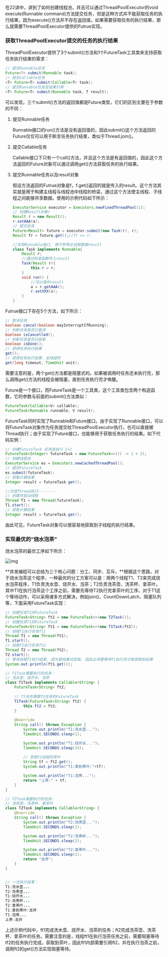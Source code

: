 在22讲中，讲到了如何创建线程池，并且可以通过ThreadPoolExecutor的void execute(Runnable command)方法提交任务，但是这种方式并不能获取任务的执行结果，因为execute()方法并不存在返回值，如果需要获取任务的执行结果，那么就需要ThreadPoolExecutor提供的Futrue实现。



### 获取ThreadPoolExecutor提交的任务的执行结果

ThreadPoolExecutor提供了3个submit()方法和1个FutureTask工具类来支持获取任务执行结果的需求：

```java
// 提交Runnable任务
Future<?> submit(Runnable task);
// 提交Callable任务
<T> Future<T> submit(Callable<T> task);
// 提交Runnable任务及结果引用  
<T> Future<T> submit(Runnable task, T result);
```

可以发现，三个submit()方法的返回值都是Future类型，它们的区别主要在于参数的不同：

1. 提交Runnable任务

   Runnable接口的run()方法是没有返回值的，因此submit()这个方法返回的Future仅仅可以用于断言任务执行结束，类似于Thread.join()。

2. 提交Callable任务

   Callable接口下只有一个call()方法，并且这个方法是有返回值的，因此这个方法返回的Future对象可以通过调用get()方法获取任务的执行结果。

3. 提交Runnable任务以及result对象

   假设方法返回的Futrue对象是f，f.get()返回的就是传入的result。这个方法其实就是用于构建主线程与线程池中线程的桥梁，通过这个方法使主线程、子线程之间能够共享数据。使用的示例代码如下所示：

   ```java
   ExecutorService executor = Executors.newFixedThreadPool(1);
   // 创建Result对象r
   Result r = new Result();
   r.setAAA(a);
   // 提交任务
   Future<Result> future = executor.submit(new Task(r), r);  
   Result fr = future.get();//fr == r;
   
   //实现Runnable接口, 用于附带主线程数据result
   class Task implements Runnable{
       Result r;
       //通过构造函数传入result
       Task(Result r){
           this.r = r;
       }
       void run() {
           //可以操作result
           a = r.getAAA();
           r.setXXX(x);
       }
   }
   ```

   

Futrue接口下存在5个方法，如下所示：

```java
// 取消任务
boolean cancel(boolean mayInterruptIfRunning);
// 判断任务是否已取消  
boolean isCancelled();
// 判断任务是否已结束
boolean isDone();
// 获得任务执行结果
get();
// 获得任务执行结果，支持超时
get(long timeout, TimeUnit unit);
```

需要注意的是，两个get()方法都是阻塞式的。如果被调用时任务还未执行完，那么调用get()方法的线程会被阻塞，直到任务执行完才唤醒。



Future是一个接口，而FutureTask是一个工具类，这个工具类包含两个构造函数，它的参数与前面的submit()方法类似：

```java
FutureTask(Callable<V> callable);
FutureTask(Runnable runnable, V result);
```

FutureTask同时实现了Runnable和Future接口。由于实现了Runnable接口，可以将FutureTask对象作为任务提交给ThreadPoolExecutor执行，也可以直接被Thread执行；由于实现了Future接口，也能够用于获取任务执行的结果。如下代码实例：

```java
// 创建FutureTask 任务是执行 1+2
FutureTask<Integer> futureTask = new FutureTask<>(() -> 1 + 2);
// 创建线程池
ExecutorService es = Executors.newCachedThreadPool();
// 提交FutureTask
es.submit(futureTask);
// 获取计算结果
Integer result = futureTask.get();

//交给Thread执行--------
// 创建并启动线程
Thread T1 = new Thread(futureTask);
T1.start();
// 获取计算结果
Integer result = futureTask.get();
```

由此可见，FutureTask对象可以很容易地获取到子线程的执行结果。



### 实现最优的“烧水泡茶”

烧水泡茶的最优工序如下所示：

![img](https://static001.geekbang.org/resource/image/86/ce/86193a2dba88dd15562118cce6d786ce.png)

**并发编程可以总结为三个核心问题：分工、同步、互斥。**根据这个思路，对于烧水泡茶这个程序，一种最优的分工方案可以是：用两个线程T1、T2来完成烧水泡茶程序，T1负责洗水壶、烧开水、泡茶；T2负责洗茶壶、洗茶杯、拿茶叶。其中T1在执行泡茶这个工序之前，需要先等待T2执行完拿茶叶的工序。对于T1这个等待动作，可以采用诸多方式解决，例如join()、CountDownLatch、阻塞队列等，下面采用FutureTask实现：

```java
// 创建任务T2的FutureTask
FutureTask<String> ft2 = new FutureTask<>(new T2Task());
// 创建任务T1的FutureTask
FutureTask<String> ft1 = new FutureTask<>(new T1Task(ft2));
// 线程T1执行任务ft1
Thread T1 = new Thread(ft1);
T1.start();
// 线程T2执行任务ft2
Thread T2 = new Thread(ft2);
T2.start();
// 等待线程T1执行结果, 因为是阻塞式获取, 因此必须要等待T1执行完才能获取到结果
System.out.println(ft1.get());

// T1Task需要执行的任务：
// 洗水壶、烧开水、泡茶
class T1Task implements Callable<String> {
    FutureTask<String> ft2;
    
    // T1任务需要T2任务的FutureTask
    T1Task(FutureTask<String> ft2) {
        this.ft2 = ft2;
    }
    
    @Override
    String call() throws Exception {
        System.out.println("T1:洗水壶...");
        TimeUnit.SECONDS.sleep(1);

        System.out.println("T1:烧开水...");
        TimeUnit.SECONDS.sleep(15);
        
        // 获取T2线程的茶叶
        String tf = ft2.get();
        System.out.println("T1:拿到茶叶:"+tf);

        System.out.println("T1:泡茶...");
        return "上茶:" + tf;
    }
}

// T2Task需要执行的任务:
// 洗茶壶、洗茶杯、拿茶叶
class T2Task implements Callable<String> {
    @Override
    String call() throws Exception {
        System.out.println("T2:洗茶壶...");
        TimeUnit.SECONDS.sleep(1);

        System.out.println("T2:洗茶杯...");
        TimeUnit.SECONDS.sleep(2);

        System.out.println("T2:拿茶叶...");
        TimeUnit.SECONDS.sleep(1);
        return "龙井";
    }
}


// 一次执行结果：
T1:洗水壶...
T2:洗茶壶...
T1:烧开水...
T2:洗茶杯...
T2:拿茶叶...
T1:拿到茶叶:龙井
T1:泡茶...
上茶:龙井
```

上述示例代码中，ft1完成洗水壶、烧开水、泡茶的任务；ft2完成洗茶壶、洗茶杯、拿茶叶的任务。需要注意的是，线程ft1在执行泡茶任务之前，需要阻塞等待tf2的任务执行完成，获取到茶叶，因此ft1内部需要引用ft2，并在执行泡茶之前，调用ft2的get()方法实现阻塞等待。